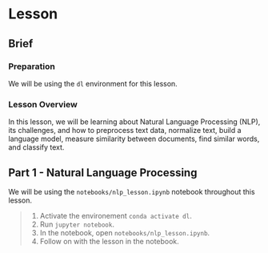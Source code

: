 # Lesson

## Brief

### Preparation

We will be using the `dl` environment for this lesson.

### Lesson Overview

In this lesson, we will be learning about Natural Language Processing (NLP), its challenges, and how to preprocess text data, normalize text, build a language model, measure similarity between documents, find similar words, and classify text.

## Part 1 - Natural Language Processing

We will be using the `notebooks/nlp_lesson.ipynb` notebook throughout this lesson.

> 1. Activate the environement `conda activate dl`.
> 2. Run `jupyter notebook`.
> 3. In the notebook, open `notebooks/nlp_lesson.ipynb`.
> 4. Follow on with the lesson in the notebook.

